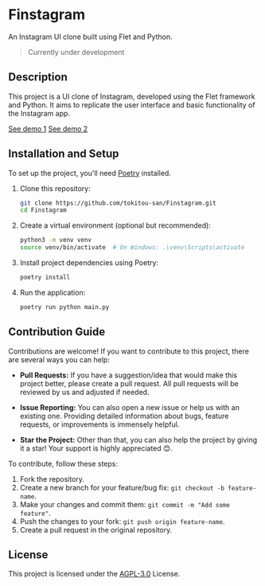 # Finstagram

An Instagram UI clone built using Flet and Python.
> Currently under development
## Description

This project is a UI clone of Instagram, developed using the Flet framework and Python. It aims to replicate the user interface and basic functionality of the Instagram app.

[See demo 1](https://github.com/tokitou-san/Finstagram/assets/114811070/bc3cebda-548f-43fc-af69-f2d7823375de)
[See demo 2](https://github.com/tokitou-san/Finstagram/assets/114811070/72917aeb-fdec-4719-8254-d788973f7c3c)

## Installation and Setup

To set up the project, you'll need [Poetry](https://python-poetry.org/) installed.

1. Clone this repository:
   ```bash
   git clone https://github.com/tokitou-san/Finstagram.git
   cd Finstagram
   ```
2. Create a virtual environment (optional but recommended):
   ```bash
   python3 -m venv venv
   source venv/bin/activate  # On Windows: .\venv\Scripts\activate
   ```
3. Install project dependencies using Poetry:
   ```bash
   poetry install
   ```
4. Run the application:
   ```bash
   poetry run python main.py
   ```

## Contribution Guide

Contributions are welcome! If you want to contribute to this project, there are several ways you can help:

- **Pull Requests:** If you have a suggestion/idea that would make this project better, please create a pull request. All pull requests will be reviewed by us and adjusted if needed.

- **Issue Reporting:** You can also open a new issue or help us with an existing one. Providing detailed information about bugs, feature requests, or improvements is immensely helpful.

- **Star the Project:** Other than that, you can also help the project by giving it a star! Your support is highly appreciated 😊.

To contribute, follow these steps:

1. Fork the repository.
2. Create a new branch for your feature/bug fix: `git checkout -b feature-name`.
3. Make your changes and commit them: `git commit -m "Add some feature"`.
4. Push the changes to your fork: `git push origin feature-name`.
5. Create a pull request in the original repository.

## License

This project is licensed under the [AGPL-3.0](https://github.com/tokitou-san/Finstagram/blob/main/LICENSE) License.
